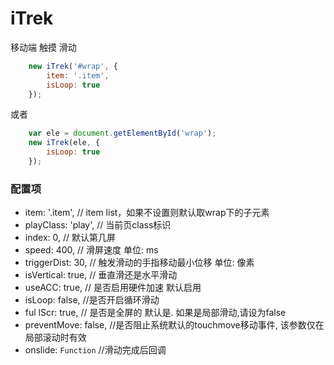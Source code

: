 # iTrek
移动端 触摸 滑动


```js
    new iTrek('#wrap', {
        item: '.item',
        isLoop: true
    });
```
或者
```js
    var ele = document.getElementById('wrap');
    new iTrek(ele, {
        isLoop: true
    });
```

### 配置项
- item: '.item', // item list，如果不设置则默认取wrap下的子元素
- playClass: 'play', // 当前页class标识
- index: 0, // 默认第几屏
- speed: 400, // 滑屏速度 单位: ms
- triggerDist: 30, // 触发滑动的手指移动最小位移 单位: 像素
- isVertical: true, // 垂直滑还是水平滑动
- useACC: true, // 是否启用硬件加速 默认启用
- isLoop: false, //是否开启循环滑动
- ful lScr: true, // 是否是全屏的 默认是. 如果是局部滑动,请设为false
- preventMove: false, //是否阻止系统默认的touchmove移动事件, 该参数仅在局部滚动时有效
- onslide: `Function` //滑动完成后回调

<!-- - wrap: '.wrap', // iTrek容器，如果第一个参数已经给了，则参数无效 -->